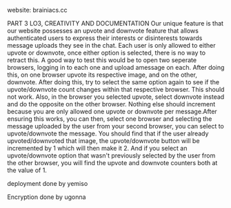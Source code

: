 website: brainiacs.cc

PART 3 LO3, CREATIVITY AND DOCUMENTATION
Our unique feature is that our website possesses an upvote and downvote feature that allows authenticated users to express their interests or disinterests towards message uploads they see in the chat. Each user is only allowed to either upvote or downvote, once either option is selected, there is no way to retract this. A good way to test this would be to open two seperate browsers, logging in to each one and upload amessage on each. After doing this, on one browser upvote its respective image, and on the other, downvote. After doing this, try to select the same option again to see if the upvote/downvote count changes within that respective browser. This should not work. Also, in the browser you selected upvote, select downvote instead and do the opposite on the other browser. Nothing else should increment because you are only allowed one upvote or downvote per message.After ensuring this works, you can then, select one browser and selecting the message uploaded by the user from your second browser, you can select to upvote/downvote the message. You should find that if the user already upvoted/downvoted that image, the upvote/downvote button will be incremented by 1 which will then make it 2. And if you select an upvote/downvote option that wasn't previously selected by the user from the other browser, you will find the upvote and downvote counters both at the value of 1.

deployment done by yemiso

Encryption done by ugonna 
